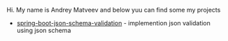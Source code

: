 Hi. My name is Andrey Matveev and below yuu can find some my projects

* [spring-boot-json-schema-validation](https://spring-boot-json-schema-validation.matve.xyz) - implemention json validation using json schema
